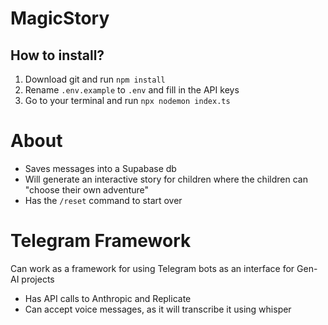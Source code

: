 # MagicStory

## How to install?

1. Download git and run `npm install`
2. Rename `.env.example` to `.env` and fill in the API keys
3. Go to your terminal and run `npx nodemon index.ts`

# About

- Saves messages into a Supabase db
- Will generate an interactive story for children where the children can "choose their own adventure"
- Has the `/reset` command to start over

# Telegram Framework

Can work as a framework for using Telegram bots as an interface for Gen-AI projects

- Has API calls to Anthropic and Replicate
- Can accept voice messages, as it will transcribe it using whisper
